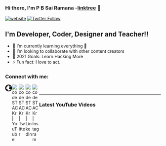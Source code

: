 ### Hi there, I'm P B Sai Ramana -[linktree][website] 👋

[![website](https://img.shields.io/website?label=Portfolio.com&style=for-the-badge&url=https%3A%2F%2Fcodestackr.com)](https://ramana-portfolio.netlify.app/)
[![Twitter Follow](https://img.shields.io/twitter/follow/sai_ramana_1999?color=1DA1F2&logo=twitter&style=for-the-badge)](https://twitter.com/intent/follow?original_referer=https://github.com/ramanasai&screen_name=sai_ramana_1999)

## I'm Developer, Coder, Designer and Teacher!!

- 🌱 I’m currently learning everything 🤣
- 👯 I’m looking to collaborate with other content creators
- 🥅 2021 Goals: Learn Hacking More
- ⚡ Fun fact: I love to act.

### Connect with me:

[<img align="left" alt="codeSTACKr.com" width="22px" src="https://raw.githubusercontent.com/iconic/open-iconic/master/svg/globe.svg" />][website]
[<img align="left" alt="codeSTACKr | YouTube" width="22px" src="https://cdn.jsdelivr.net/npm/simple-icons@v3/icons/youtube.svg" />][youtube]
[<img align="left" alt="codeSTACKr | Twitter" width="22px" src="https://cdn.jsdelivr.net/npm/simple-icons@v3/icons/twitter.svg" />][twitter]
[<img align="left" alt="codeSTACKr | LinkedIn" width="22px" src="https://cdn.jsdelivr.net/npm/simple-icons@v3/icons/linkedin.svg" />][linkedin]
[<img align="left" alt="codeSTACKr | Instagram" width="22px" src="https://cdn.jsdelivr.net/npm/simple-icons@v3/icons/instagram.svg" />][instagram]

<br />

---
### Latest YouTube Videos
<!-- YOUTUBE:START -->
<!-- YOUTUBE:END -->

[website]: https://ramana-portfolio.netlify.app/
[twitter]: https://twitter.com/sai_ramana_1999
[youtube]: https://youtube.com/channel/UCyIIDogKCRFFeNdJSIzqmBw
[instagram]: https://www.instagram.com/kalki_rmn/
[linkedin]: https://www.linkedin.com/in/sairamana1999/
[webdevplaylist]: https://www.youtube.com/channel/UCyIIDogKCRFFeNdJSIzqmBw

